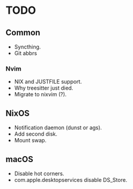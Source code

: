 # TODO
## Common
- Syncthing.
- Git abbrs

### Nvim
- NIX and JUSTFILE support.
- Why treesitter just died.
- Migrate to nixvim (?).

## NixOS
- Notification daemon (dunst or ags).
- Add second disk.
- Mount swap.

## macOS
- Disable hot corners.
- com.apple.desktopservices disable DS_Store.
